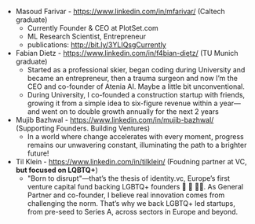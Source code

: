 - Masoud Farivar - https://www.linkedin.com/in/mfarivar/ (Caltech graduate)
	- Currently Founder & CEO at PlotSet.com
	- ML Research Scientist, Entrepreneur
	- publications: http://bit.ly/3YLIQsgCurrently
- Fabian Dietz - https://www.linkedin.com/in/f4bian-dietz/ (TU Munich graduate)
	- Started as a professional skier, began coding during University and became an entrepreneur, then a trauma surgeon and now I’m the CEO and co-founder of Atenia AI. Maybe a little bit unconventional.
	- During University, I co-founded a construction startup with friends, growing it from a simple idea to six-figure revenue within a year— and went on to double growth annually for the next 2 years
- Mujib Bazhwal - https://www.linkedin.com/in/mujib-bazhwal/ (Supporting Founders. Building Ventures)
	- In a world where change accelerates with every moment, progress remains our unwavering constant, illuminating the path to a brighter future!
- Til Klein - https://www.linkedin.com/in/tilklein/ (Foudning partner at VC, **but focused on LQBTQ+**)
	- "Born to disrupt"—that’s the thesis of identity.vc, Europe’s first venture capital fund backing LGBTQ+ founders 🚀 🦄 🏳️‍🌈. As General Partner and co-founder, I believe real innovation comes from challenging the norm. That’s why we back LGBTQ+ led startups, from pre-seed to Series A, across sectors in Europe and beyond.
